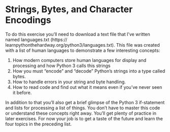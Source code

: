 # Strings, Bytes, and Character Encodings

To do this exercise you’ll need to download a text file that I’ve written named languages.txt (https://
learnpythonthehardway.org/python3/languages.txt). This file was created with a list of human languages
to demonstrate a few interesting concepts:

1. How modern computers store human languages for display and processing and how Python
3 calls this strings
2. How you must “encode” and “decode” Python’s strings into a type called bytes.
3. How to handle errors in your string and byte handling.
4. How to read code and find out what it means even if you’ve never seen it before.

In addition to that you’ll also get a brief glimpse of the Python 3 if-statement and lists for processing
a list of things. You don’t have to master this code or understand these concepts right away. You’ll
get plenty of practice in later exercises. For now your job is to get a taste of the future and learn the four
topics in the preceding list.